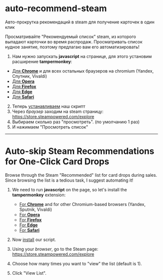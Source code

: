 # auto-recommend-steam
Авто-прокрутка рекомендаций в steam для получение карточек в один клик

Просматривайте "Рекомендуемый список" steam, из которого выпадают карточки во время распродаж. Просматривать список нудное занятие, поэтому предлагаю вам его автоматизировать!

1. Нам нужно запускать **javascript** на странице, для этого установим расширение **tampermonkey**: 
- [Для **Chrome**](https://vk.cc/1kSEzq) и для всех остальных браузеров на chromium (Yandex, Спутник, Vivaldi)
- [Для **Opera**](https://vk.cc/8Ql9hR)
- [Для **Firefox**](https://vk.cc/5onjlR)
- [Для **Edge**](https://www.microsoft.com/ru-ru/p/tampermonkey/9nblggh5162s)
- [Для **Safari**](https://safari-extensions.apple.com/details/?id=net.tampermonkey.safari-G3XV72R5TC)


2. Теперь [устанавливаем](https://vk.cc/8cXNGq) наш скрипт
3. Через *_браузер_* заходим на steam страницу: https://store.steampowered.com/explore 
4. Выбираем сколько раз "просмотреть". (по умолчанию 1 раз)
5. И нажимаем "Просмотреть список"

---

# Auto-skip Steam Recommendations for One-Click Card Drops

Browse through the Steam "Recommended" list for card drops during sales. Since browsing the list is a tedious task, I suggest automating it!

1. We need to run **javascript** on the page, so let's install the **tampermonkey** extension:
    - [For **Chrome**](https://vk.cc/1kSEzq) and for other Chromium-based browsers (Yandex, Sputnik, Vivaldi)
    - [For **Opera**](https://vk.cc/8Ql9hR)
    - [For **Firefox**](https://vk.cc/5onjlR)
    - [For **Edge**](https://www.microsoft.com/ru-ru/p/tampermonkey/9nblggh5162s)
    - [For **Safari**](https://safari-extensions.apple.com/details/?id=net.tampermonkey.safari-G3XV72R5TC)

2. Now [install](https://vk.cc/8cXNGq) our script.
3. Using your *_browser_*, go to the Steam page: https://store.steampowered.com/explore
4. Choose how many times you want to "view" the list (default is 1).
5. Click "View List".
